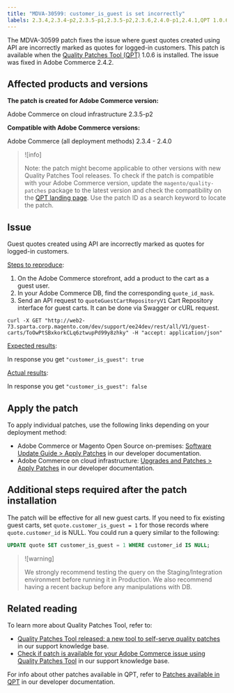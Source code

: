 ```yaml
---
title: "MDVA-30599: customer_is_guest is set incorrectly"
labels: 2.3.4,2.3.4-p2,2.3.5-p1,2.3.5-p2,2.3.6,2.4.0-p1,2.4.1,QPT 1.0.6,QPT patches,Magento Commerce,Magento Commerce Cloud,customer_is_guest,support tools,Adobe Commerce,cloud infrastructure,on-premises
---
```


The MDVA-30599 patch fixes the issue where guest quotes created using API are incorrectly marked as quotes for logged-in customers. This patch is available when the [Quality Patches Tool (QPT)](https://support.magento.com/hc/en-us/articles/360047139492) 1.0.6 is installed. The issue was fixed in Adobe Commerce 2.4.2.

## Affected products and versions

**The patch is created for Adobe Commerce version:**

Adobe Commerce on cloud infrastructure 2.3.5-p2

**Compatible with Adobe Commerce versions:**

Adobe Commerce (all deployment methods) 2.3.4 - 2.4.0

>![info]
>
>Note: the patch might become applicable to other versions with new Quality Patches Tool releases. To check if the patch is compatible with your Adobe Commerce version, update the `magento/quality-patches` package to the latest version and check the compatibility on the [QPT landing page](https://devdocs.magento.com/quality-patches/tool.html#patch-grid). Use the patch ID as a search keyword to locate the patch.

## Issue

Guest quotes created using API are incorrectly marked as quotes for logged-in customers.

<ins>Steps to reproduce</ins>:

1. On the Adobe Commerce storefront, add a product to the cart as a guest user.
1. In your Adobe Commerce DB, find the corresponding `quote_id_mask`.
1. Send an API request to `quoteGuestCartRepositoryV1` Cart Repository interface for guest carts. It can be done via Swagger or cURL request.    

```curl
curl -X GET "http://web2-73.sparta.corp.magento.com/dev/support/ee24dev/rest/all/V1/guest-carts/ToOwPtSBxkorkCLq6ztwupPd99y8zhky" -H "accept: application/json"    
```    

<ins>Expected results</ins>:

In response you get `"customer_is_guest": true`

<ins>Actual results</ins>:

In response you get `"customer_is_guest": false`

## Apply the patch

To apply individual patches, use the following links depending on your deployment method:

* Adobe Commerce or Magento Open Source on-premises: [Software Update Guide > Apply Patches](https://devdocs.magento.com/guides/v2.4/comp-mgr/patching/mqp.html) in our developer documentation.
* Adobe Commerce on cloud infrastructure: [Upgrades and Patches > Apply Patches](https://devdocs.magento.com/cloud/project/project-patch.html) in our developer documentation.

## Additional steps required after the patch installation

The patch will be effective for all new guest carts. If you need to fix existing guest carts, set `quote.customer_is_guest = 1` for those records where `quote.customer_id` is NULL. You could run a query similar to the following:

```sql
UPDATE quote SET customer_is_guest = 1 WHERE customer_id IS NULL;
```

>![warning]
>
>We strongly recommend testing the query on the Staging/Integration environment before running it in Production. We also recommend having a recent backup before any manipulations with DB.

## Related reading

To learn more about Quality Patches Tool, refer to:

* [Quality Patches Tool released: a new tool to self-serve quality patches](https://support.magento.com/hc/en-us/articles/360047139492) in our support knowledge base.
* [Check if patch is available for your Adobe Commerce issue using Quality Patches Tool](https://support.magento.com/hc/en-us/articles/360047125252) in our support knowledge base.

For info about other patches available in QPT, refer to [Patches available in QPT](https://devdocs.magento.com/quality-patches/tool.html#patch-grid) in our developer documentation.
